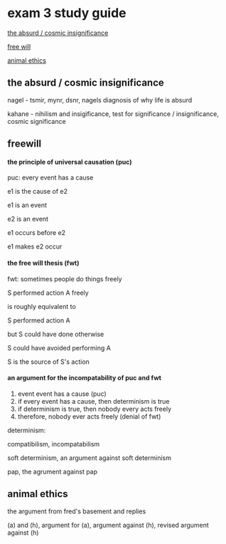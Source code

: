 #  exam 3 study guide

[the absurd / cosmic insignificance](#the-absurd-cosmic-insignificance)

[free will](#free-will)

[animal ethics](#animal-ethics)

##  the absurd / cosmic insignificance

nagel - tsmir, mynr, dsnr, nagels diagnosis of why life is absurd

kahane -  nihilism and insigificance, test for significance /  insignificance, cosmic significance

##  freewill

####  the principle of universal causation (puc)

puc:  every event has a cause

e1 is the cause of e2 

e1 is an event

e2 is an event

e1 occurs before e2

e1 makes e2 occur

####  the free will thesis (fwt)

fwt:  sometimes people do things freely

S performed action A freely

is roughly equivalent to 

S performed action A

but S could have done otherwise

S could have avoided performing A

S is the source of S's action

####  an argument for the incompatability of puc and fwt

1.  event event has a cause (puc)
2.  if every event has a cause, then determinism is true
3.  if determinism is true, then nobody every acts freely
4.  therefore, nobody ever acts freely (denial of fwt)

determinism: 


compatibilism, incompatabilism

soft determinism, an argument against soft determinism

pap, the agrument against pap

##  animal ethics

the argument from fred's basement and replies

(a) and (h), argument for (a), argument against (h), revised argument against (h)
